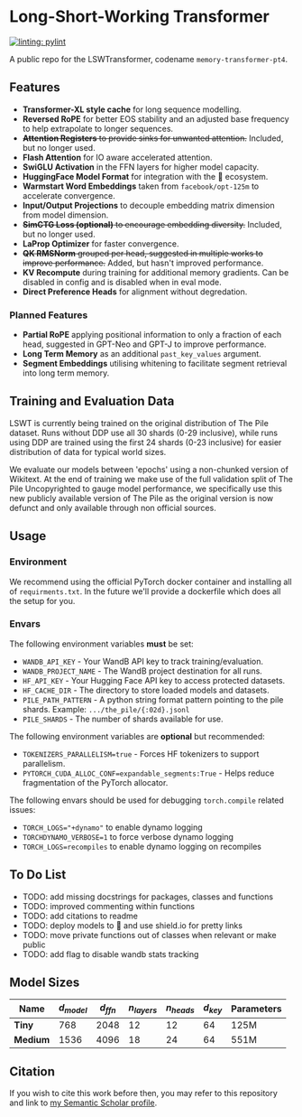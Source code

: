 # Long-Short-Working Transformer

[![linting: pylint](https://img.shields.io/badge/linting-pylint-yellowgreen)](https://github.com/pylint-dev/pylint)

A public repo for the LSWTransformer, codename `memory-transformer-pt4`.

## Features
- **Transformer-XL style cache** for long sequence modelling.
- **Reversed RoPE** for better EOS stability and an adjusted base frequency to help extrapolate to longer sequences.
- ~~**Attention Registers** to provide sinks for unwanted attention.~~ Included, but no longer used.
- **Flash Attention** for IO aware accelerated attention.
- **SwiGLU Activation** in the FFN layers for higher model capacity.
- **HuggingFace Model Format** for integration with the 🤗 ecosystem.
- **Warmstart Word Embeddings** taken from `facebook/opt-125m` to accelerate convergence.
- **Input/Output Projections** to decouple embedding matrix dimension from model dimension.
- ~~**SimCTG Loss (optional)** to encourage embedding diversity.~~ Included, but no longer used.
- **LaProp Optimizer** for faster convergence.
- ~~**QK RMSNorm** grouped per head, suggested in multiple works to improve performance.~~ Added, but hasn't improved performance.
- **KV Recompute** during training for additional memory gradients. Can be disabled in config and is disabled when in eval mode.
- **Direct Preference Heads** for alignment without degredation.

### Planned Features
- **Partial RoPE** applying positional information to only a fraction of each head, suggested in GPT-Neo and GPT-J to improve performance.
- **Long Term Memory** as an additional `past_key_values` argument.
- **Segment Embeddings** utilising whitening to facilitate segment retrieval into long term memory.

## Training and Evaluation Data
LSWT is currently being trained on the original distribution of The Pile dataset. Runs without DDP use all 30 shards (0-29 inclusive), while runs using DDP are trained using the first 24 shards (0-23 inclusive) for easier distribution of data for typical world sizes.

We evaluate our models between 'epochs' using a non-chunked version of Wikitext. At the end of training we make use of the full validation split of The Pile Uncopyrighted to gauge model performance, we specifically use this new publicly available version of The Pile as the original version is now defunct and only available through non official sources. 

## Usage
### Environment
We recommend using the official PyTorch docker container and installing all of `requirments.txt`. In the future we'll provide a dockerfile which does all the setup for you.

### Envars
The following environment variables **must** be set:
- `WANDB_API_KEY` - Your WandB API key to track training/evaluation.
- `WANDB_PROJECT_NAME` - The WandB project destination for all runs.
- `HF_API_KEY` - Your Hugging Face API key to access protected datasets.
- `HF_CACHE_DIR` - The directory to store loaded models and datasets.
- `PILE_PATH_PATTERN` - A python string format pattern pointing to the pile shards. Example: `.../the_pile/{:02d}.jsonl`
- `PILE_SHARDS` - The number of shards available for use.

The following environment variables are **optional** but recommended:
- `TOKENIZERS_PARALLELISM=true` - Forces HF tokenizers to support parallelism.
- `PYTORCH_CUDA_ALLOC_CONF=expandable_segments:True` - Helps reduce fragmentation of the PyTorch allocator.

The following envars should be used for debugging `torch.compile` related issues:
- `TORCH_LOGS="+dynamo"` to enable dynamo logging
- `TORCHDYNAMO_VERBOSE=1` to force verbose dynamo logging
- `TORCH_LOGS=recompiles` to enable dynamo logging on recompiles

## To Do List
- TODO: add missing docstrings for packages, classes and functions
- TODO: improved commenting within functions
- TODO: add citations to readme
- TODO: deploy models to 🤗 and use shield.io for pretty links
- TODO: move private functions out of classes when relevant or make public
- TODO: add flag to disable wandb stats tracking

## Model Sizes
| Name | $d_{model}$ | $d_{ffn}$ | $n_{layers}$ | $n_{heads}$ | $d_{key}$ | Parameters |
| ----------- | ----------- | ----------- | ----------- | ----------- | ----------- | ----------- |
| **Tiny** 	| 768	| 2048 | 12 | 12 | 64 | 125M |
| **Medium**| 1536 | 4096 | 18 | 24 | 64 | 551M |

## Citation
If you wish to cite this work before then, you may refer to this repository and link to [my Semantic Scholar profile](https://www.semanticscholar.org/author/Avelina-Asada-Hadji-Kyriacou/2139984073).
